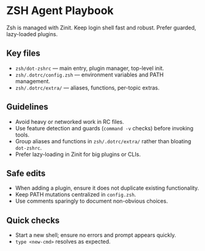 # ZSH Agent Playbook

Zsh is managed with Zinit. Keep login shell fast and robust. Prefer guarded, lazy-loaded plugins.

## Key files

- `zsh/dot-zshrc` — main entry, plugin manager, top-level init.
- `zsh/.dotrc/config.zsh` — environment variables and PATH management.
- `zsh/.dotrc/extra/` — aliases, functions, per-topic extras.

## Guidelines

- Avoid heavy or networked work in RC files.
- Use feature detection and guards (`command -v` checks) before invoking tools.
- Group aliases and functions in `zsh/.dotrc/extra/` rather than bloating `dot-zshrc`.
- Prefer lazy-loading in Zinit for big plugins or CLIs.

## Safe edits

- When adding a plugin, ensure it does not duplicate existing functionality.
- Keep PATH mutations centralized in `config.zsh`.
- Use comments sparingly to document non-obvious choices.

## Quick checks

- Start a new shell; ensure no errors and prompt appears quickly.
- `type <new-cmd>` resolves as expected.



